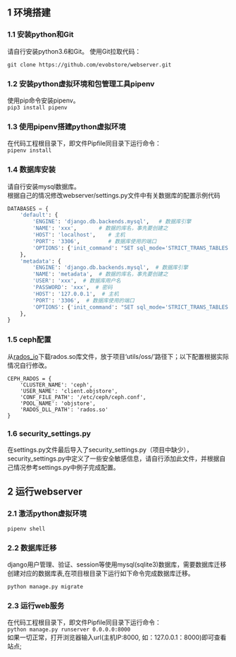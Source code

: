 ## 1 环境搭建
### 1.1 安装python和Git
请自行安装python3.6和Git。
使用Git拉取代码： 
```
git clone https://github.com/evobstore/webserver.git
```
### 1.2 安装python虚拟环境和包管理工具pipenv
使用pip命令安装pipenv。  
```pip3 install pipenv```
### 1.3  使用pipenv搭建python虚拟环境
在代码工程根目录下，即文件Pipfile同目录下运行命令：  
```pipenv install```
### 1.4 数据库安装
请自行安装mysql数据库。  
根据自己的情况修改webserver/settings.py文件中有关数据库的配置示例代码   
```python
DATABASES = {
    'default': {
        'ENGINE': 'django.db.backends.mysql',   # 数据库引擎
        'NAME': 'xxx',       # 数据的库名，事先要创建之
        'HOST': 'localhost',    # 主机
        'PORT': '3306',         # 数据库使用的端口
        'OPTIONS': {'init_command': "SET sql_mode='STRICT_TRANS_TABLES'"}
    },
    'metadata': {
        'ENGINE': 'django.db.backends.mysql',  # 数据库引擎
        'NAME': 'metadata',  # 数据的库名，事先要创建之
        'USER': 'xxx',  # 数据库用户名
        'PASSWORD': 'xxx',  # 密码
        'HOST': '127.0.0.1',  # 主机
        'PORT': '3306',  # 数据库使用的端口
        'OPTIONS': {'init_command': "SET sql_mode='STRICT_TRANS_TABLES'"}
    },
}
```   
### 1.5 ceph配置
从[rados_io](https://github.com/evobstore/rados_io)下载rados.so库文件，放于项目‘utils/oss/’路径下；以下配置根据实际情况自行修改。
```
CEPH_RADOS = {
    'CLUSTER_NAME': 'ceph',
    'USER_NAME': 'client.objstore',
    'CONF_FILE_PATH': '/etc/ceph/ceph.conf',
    'POOL_NAME': 'objstore',
    'RADOS_DLL_PATH': 'rados.so'
}
```

### 1.6 security_settings.py
在settings.py文件最后导入了security_settings.py（项目中缺少），security_settings.py中定义了一些安全敏感信息，请自行添加此文件，并根据自己情况参考settings.py中例子完成配置。

## 2 运行webserver
### 2.1 激活python虚拟环境  
```pipenv shell```
### 2.2 数据库迁移
django用户管理、验证、session等使用mysql(sqlite3)数据库，需要数据库迁移创建对应的数据库表,在项目根目录下运行如下命令完成数据库迁移。  
```
python manage.py migrate
```
### 2.3 运行web服务
在代码工程根目录下，即文件Pipfile同目录下运行命令：  
```python manage.py runserver 0.0.0.0:8000```   
如果一切正常，打开浏览器输入url(主机IP:8000, 如：127.0.0.1：8000)即可查看站点;


